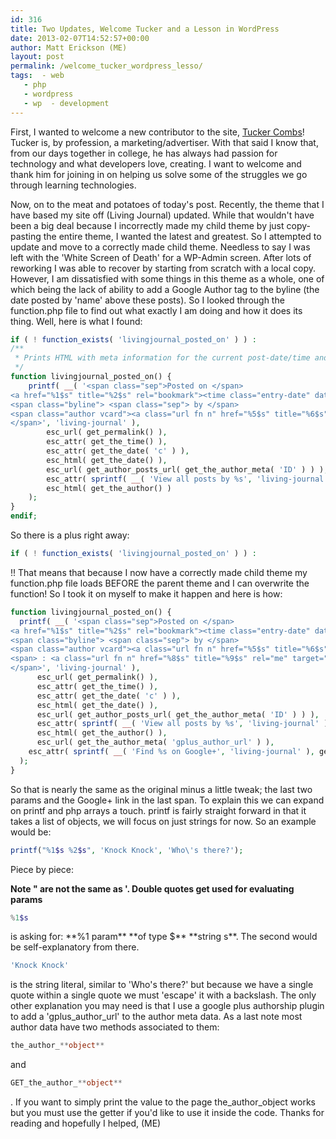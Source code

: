 ```yaml
---
id: 316
title: Two Updates, Welcome Tucker and a Lesson in WordPress
date: 2013-02-07T14:52:57+00:00
author: Matt Erickson (ME)
layout: post
permalink: /welcome_tucker_wordpress_lesso/
tags:  - web
   - php
   - wordpress
   - wp  - development
---
```

First, I wanted to welcome a new contributor to the site, [Tucker Combs](/author/tucker-combs/ "Welcome Tucker Combs")! Tucker is, by profession, a marketing/advertiser. With that said I know that, from our days together in college, he has always had passion for technology and what developers love, creating. I want to welcome and thank him for joining in on helping us solve some of the struggles we go through learning technologies.  
  
Now, on to the meat and potatoes of today's post. Recently, the theme that I have based my site off (Living Journal) updated. While that wouldn't have been a big deal because I incorrectly made my child theme by just copy-pasting the entire theme, I wanted the latest and greatest. So I attempted to update and move to a correctly made child theme. Needless to say I was left with the 'White Screen of Death' for a WP-Admin screen. After lots of reworking I was able to recover by starting from scratch with a local copy. However, I am dissatisfied with some things in this theme as a whole, one of which being the lack of ability to add a Google Author tag to the byline (the date posted by 'name' above these posts). So I looked through the function.php file to find out what exactly I am doing and how it does its thing. Well, here is what I found: 

``` php
if ( ! function_exists( 'livingjournal_posted_on' ) ) :
/**
 * Prints HTML with meta information for the current post-date/time and author.
 */
function livingjournal_posted_on() {
	printf( __( '<span class="sep">Posted on </span>
<a href="%1$s" title="%2$s" rel="bookmark"><time class="entry-date" datetime="%3$s">%4$s</time></a>
<span class="byline"> <span class="sep"> by </span>
<span class="author vcard"><a class="url fn n" href="%5$s" title="%6$s" rel="author">%7$s</a></span>
</span>', 'living-journal' ),
		esc_url( get_permalink() ),
		esc_attr( get_the_time() ),
		esc_attr( get_the_date( 'c' ) ),
		esc_html( get_the_date() ),
		esc_url( get_author_posts_url( get_the_author_meta( 'ID' ) ) ),
		esc_attr( sprintf( __( 'View all posts by %s', 'living-journal' ), get_the_author() ) ),
		esc_html( get_the_author() )
	);
}
endif;
```
 So there is a plus right away: 

``` php
if ( ! function_exists( 'livingjournal_posted_on' ) ) : 
```
!! That means that because I now have a correctly made child theme my function.php file loads BEFORE the parent theme and I can overwrite the function! So I took it on myself to make it happen and here is how: 

``` php
function livingjournal_posted_on() {
  printf( __( '<span class="sep">Posted on </span>
<a href="%1$s" title="%2$s" rel="bookmark"><time class="entry-date" datetime="%3$s">%4$s</time></a>
<span class="byline"> <span class="sep"> by </span>
<span class="author vcard"><a class="url fn n" href="%5$s" title="%6$s" rel="author">%7$s</a></span>
<span> : <a class="url fn n" href="%8$s" title="%9$s" rel="me" target="_blank">Google+</a></span>
</span>', 'living-journal' ),
	  esc_url( get_permalink() ),
	  esc_attr( get_the_time() ),
	  esc_attr( get_the_date( 'c' ) ),
	  esc_html( get_the_date() ),
	  esc_url( get_author_posts_url( get_the_author_meta( 'ID' ) ) ),
	  esc_attr( sprintf( __( 'View all posts by %s', 'living-journal' ), get_the_author() ) ),
	  esc_html( get_the_author() ),
	  esc_url( get_the_author_meta( 'gplus_author_url' ) ),
    esc_attr( sprintf( __( 'Find %s on Google+', 'living-journal' ), get_the_author() ) )
  );
}
```
So that is nearly the same as the original minus a little tweak; the last two params and the Google+ link in the last span. To explain this we can expand on printf and php arrays a touch. printf is fairly straight forward in that it takes a list of objects, we will focus on just strings for now. So an example would be: 

``` php
printf("%1$s %2$s", 'Knock Knock', 'Who\'s there?');
```
Piece by piece: 

**Note " are not the same as '. Double quotes get used for evaluating params** 

``` php
%1$s
```
 is asking for: \*\*%1 param\*\* \*\*of type $\*\* \*\*string s\*\*. The second would be self-explanatory from there. 

``` php
'Knock Knock'
```
 is the string literal, similar to 'Who\'s there?' but because we have a single quote within a single quote we must 'escape' it with a backslash. The only other explanation you may need is that I use a google plus authorship plugin to add a 'gplus\_author\_url' to the author meta data. As a last note most author data have two methods associated to them: 

``` php
the_author_**object**
```
 and 

``` php
GET_the_author_**object**
```
. If you want to simply print the value to the page the\_author\_object works but you must use the getter if you'd like to use it inside the code. Thanks for reading and hopefully I helped, (ME)